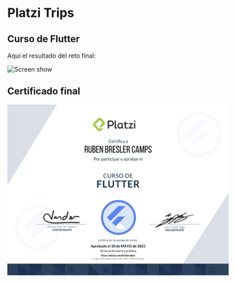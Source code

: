 # Platzi Trips
## Curso de Flutter

Aquí el resultado del reto final:

![Screen show](doc/complete_app_screenshow.gif) 

## Certificado final

![certificado](doc/diploma-flutter.png)